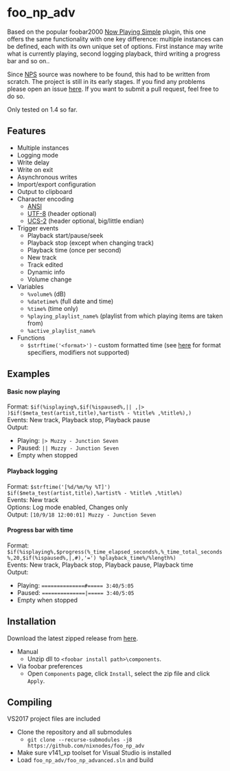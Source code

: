 # foo_np_adv
Based on the popular foobar2000 [Now Playing Simple](http://skipyrich.com/wiki/Foobar2000:Now_Playing_Simple) plugin, this one offers the same functionality with one key difference: multiple instances can be defined, each with its own unique set of options. First instance may write what is currently playing, second logging playback, third writing a progress bar and so on..

Since [NPS](http://skipyrich.com/wiki/Foobar2000:Now_Playing_Simple) source was nowhere to be found, this had to be written from scratch. The project is still in its early stages. If you find any problems please open an issue [here](https://github.com/nixnodes/foo_np_adv/issues). If you want to submit a pull request, feel free to do so.

Only tested on 1.4 so far.

## Features
* Multiple instances
* Logging mode
* Write delay
* Write on exit
* Asynchronous writes
* Import/export configuration
* Output to clipboard
* Character encoding
  - [ANSI](https://en.wikipedia.org/wiki/Windows_code_page#ANSI_code_page)
  - [UTF-8](https://en.wikipedia.org/wiki/UTF-8) (header optional)
  - [UCS-2](https://en.wikipedia.org/wiki/Universal_Coded_Character_Set) (header optional, big/little endian)
* Trigger events
  - Playback start/pause/seek
  - Playback stop (except when changing track)
  - Playback time (once per second)
  - New track  
  - Track edited
  - Dynamic info
  - Volume change
* Variables
  - `%volume%` (dB)
  - `%datetime%` (full date and time)
  - `%time%` (time only)
  - `%playing_playlist_name%` (playlist from which playing items are taken from)
  - `%active_playlist_name%`
* Functions
  - `$strftime('<format>')` - custom formatted time (see [here](http://www.cplusplus.com/reference/ctime/strftime/) for format specifiers, modifiers not supported)
 
## Examples
#### Basic now playing
Format: `$if(%isplaying%,$if(%ispaused%,|| ,|> )$if($meta_test(artist,title),%artist% - %title% ,%title%),)`  
Events: New track, Playback stop, Playback pause  
Output:  
  - Playing: `|> Muzzy - Junction Seven`
  - Paused:  `|| Muzzy - Junction Seven`
  - Empty when stopped
  
#### Playback logging
Format: `$strftime('[%d/%m/%y %T]') $if($meta_test(artist,title),%artist% - %title% ,%title%)`  
Events: New track  
Options: Log mode enabled, Changes only  
Output: `[10/9/18 12:00:01] Muzzy - Junction Seven`

#### Progress bar with time
Format: `$if(%isplaying%,$progress(%_time_elapsed_seconds%,%_time_total_seconds%,20,$if(%ispaused%,|,#),'=') %playback_time%/%length%)`  
Events: New track, Playback stop, Playback pause, Playback time  
Output:
  - Playing: `==============#===== 3:40/5:05`
  - Paused:  `==============|===== 3:40/5:05`
  - Empty when stopped  

## Installation
Download the latest zipped release from [here](https://github.com/nixnodes/foo_np_adv/releases).
* Manual
  - Unzip dll to `<foobar install path>\components`.
* Via foobar preferences
  - Open `Components` page, click `Install`, select the zip file and click `Apply`.

## Compiling
VS2017 project files are included
* Clone the repository and all submodules
  - `git clone --recurse-submodules -j8 https://github.com/nixnodes/foo_np_adv`
* Make sure v141_xp toolset for Visual Studio is installed
* Load `foo_np_adv/foo_np_advanced.sln` and build 
